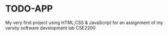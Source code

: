 # TODO-APP
My very first project using HTML,CSS &amp; JavaScript for an assignment of my varsity software development lab CSE2200
